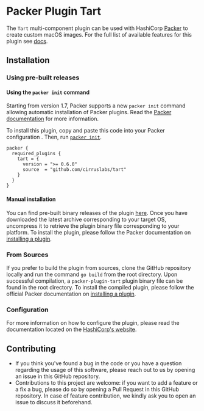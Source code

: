 # Packer Plugin Tart

The `Tart` multi-component plugin can be used with HashiCorp [Packer](https://www.packer.io)
to create custom macOS images. For the full list of available features for this plugin see [docs](https://developer.hashicorp.com/packer/plugins/builders/tart).

## Installation

### Using pre-built releases

#### Using the `packer init` command

Starting from version 1.7, Packer supports a new `packer init` command allowing
automatic installation of Packer plugins. Read the
[Packer documentation](https://www.packer.io/docs/commands/init) for more information.

To install this plugin, copy and paste this code into your Packer configuration .
Then, run [`packer init`](https://www.packer.io/docs/commands/init).

```hcl
packer {
  required_plugins {
    tart = {
      version = ">= 0.6.0"
      source  = "github.com/cirruslabs/tart"
    }
  }
}
```


#### Manual installation

You can find pre-built binary releases of the plugin [here](https://github.com/cirruslabs/packer-plugin-tart/releases).
Once you have downloaded the latest archive corresponding to your target OS,
uncompress it to retrieve the plugin binary file corresponding to your platform.
To install the plugin, please follow the Packer documentation on
[installing a plugin](https://www.packer.io/docs/extending/plugins/#installing-plugins).


### From Sources

If you prefer to build the plugin from sources, clone the GitHub repository
locally and run the command `go build` from the root
directory. Upon successful compilation, a `packer-plugin-tart` plugin
binary file can be found in the root directory.
To install the compiled plugin, please follow the official Packer documentation
on [installing a plugin](https://www.packer.io/docs/extending/plugins/#installing-plugins).


### Configuration

For more information on how to configure the plugin, please read the
documentation located on the [HashiCorp's website](https://developer.hashicorp.com/packer/plugins/builders/tart).

## Contributing

* If you think you've found a bug in the code or you have a question regarding
  the usage of this software, please reach out to us by opening an issue in
  this GitHub repository.
* Contributions to this project are welcome: if you want to add a feature or a
  fix a bug, please do so by opening a Pull Request in this GitHub repository.
  In case of feature contribution, we kindly ask you to open an issue to
  discuss it beforehand.
